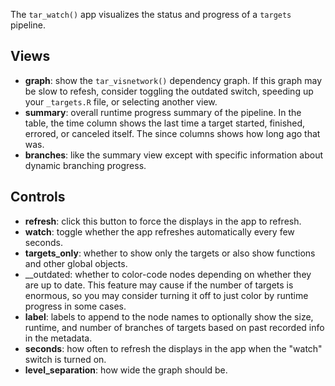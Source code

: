 The `tar_watch()` app visualizes the status and progress of a `targets` pipeline. 

## Views

* __graph__: show the `tar_visnetwork()` dependency graph. If this graph may be slow to refesh, consider toggling the outdated switch, speeding up your `_targets.R` file, or selecting another view.
* __summary__: overall runtime progress summary of the pipeline. In the table, the time column shows the last time a target started, finished, errored, or canceled itself. The since columns shows how long ago that was.
* __branches__: like the summary view except with specific information about dynamic branching progress.

## Controls

* __refresh__: click this button to force the displays in the app to refresh.
* __watch__: toggle whether the app refreshes automatically every few seconds.
* __targets_only__: whether to show only the targets or also show functions and other global objects.
* __outdated: whether to color-code nodes depending on whether they are up to date. This feature may cause if the number of targets is enormous, so you may consider turning it off to just color by runtime progress in some cases.
* __label__: labels to append to the node names to optionally show the size, runtime, and number of branches of targets based on past recorded info in the metadata.
* __seconds__: how often to refresh the displays in the app when the "watch" switch is turned on.
* __level_separation__: how wide the graph should be.
